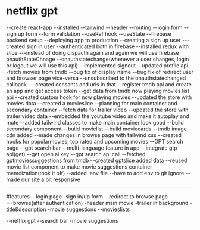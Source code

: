 # netflix gpt

--create react-app
--installed --tailwind
--header
--routing
--login form
--sign up form 
--form validation
--useRef hook
--useState
--firebase backend setup
--deploying app to production
--creating a sign up user
---created sign in user 
--authenticated both in firebase
--installed redux with slice 
---instead of doing dispacth again and again we will use firebase onauthStateChnage
--onauthstatechange(whenever a user changes, login or logout we will use this api)
--implemented signout 
--updated profile api
--fetch movies from tmdb 
--bug fix of display name 
--bug fix of redirect user and browser page vice-versa
--unsubscribed to the onauthstatechanged callback 
---created consants and urls in that 
--register tmdb api and create an app and get access token
--get data from tmdb now playing movies list api 
--created custom hook for now playing movies
--updated the store with movies data
--created a movieslice
--planning for main container and secondary container
--fetch data for trailer video
--updated the store with trailer video data
--embedded the youtube video and make it autoplay and mute 
--added tailwind classes to make main container look good
--build secondary component
--build movielist
--build moviecards
--tmdb image cdn added 
--made changes in browse page with tailwind css
--created hooks for popularmovies, top rated and upcoming movies
--GPT search page
--gpt search bar
--multi-language feature in app
--integrate gtp api(get)
--get open ai key
--gpt search api call
--fetched gptmoviessuggestions from tmdb
--created gptslice added data
--reused movie list component to make movie suggestions container
--memoization(took it off)
--added .env file 
--have to add env to git ignore
--made our site a bit responsive




---------------
#features
--login page
-sign in/up form
--redirect to browse page
==browse(after authentication)
-header
main movie
-trailer in background
-title&description
-movie suggestions
--movieslists

--netflix gpt
--search bar
-movie suggestions 




